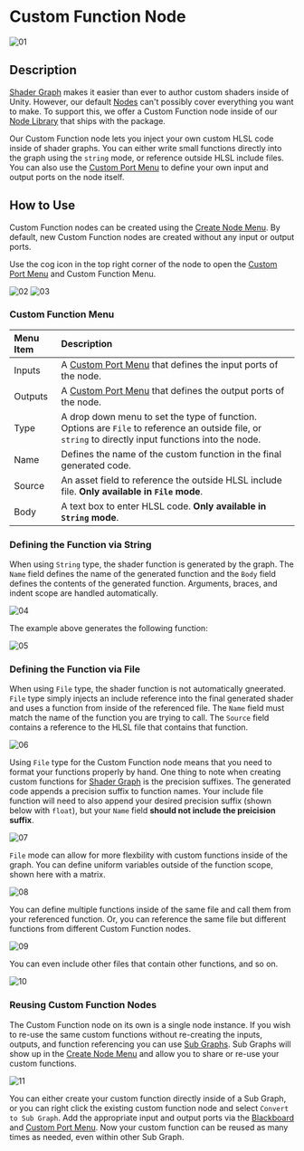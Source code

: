 # Custom Function Node

![01](images/Custom-Function-Node.png)

## Description

[Shader Graph](Shader-Graph.md) makes it easier than ever to author custom shaders inside of Unity. However, our default [Nodes](Node.md) can't possibly cover everything you want to make. To support this, we offer a Custom Function node inside of our [Node Library](Node-Library.md) that ships with the package. 

Our Custom Function node lets you inject your own custom HLSL code inside of shader graphs. You can either write small functions directly into the graph using the `string` mode, or reference outside HLSL include files. You can also use the [Custom Port Menu](Custom-Port-Menu.md) to define your own input and output ports on the node itself. 

## How to Use
Custom Function nodes can be created using the [Create Node Menu](Create-Node-Menu.md). By default, new Custom Function nodes are created without any input or output ports. 

Use the cog icon in the top right corner of the node to open the [Custom Port Menu](Custom-Port-Menu.md) and Custom Function Menu.

![02](images/Custom-Function-Node-File.png) ![03](images/Custom-Function-Node-String.png)

### Custom Function Menu

| Menu Item | Description |
|:----------|:------------|
| Inputs | A [Custom Port Menu](Custom-Port-Menu.md) that defines the input ports of the node. |
| Outputs | A [Custom Port Menu](Custom-Port-Menu.md) that defines the output ports of the node. |
| Type | A drop down menu to set the type of function. Options are `File` to reference an outside file, or `string` to directly input functions into the node. |
| Name | Defines the name of the custom function in the final generated code. |
| Source | An asset field to reference the outside HLSL include file. **Only available in `File` mode**. |
| Body | A text box to enter HLSL code. **Only available in `String` mode**. |

### Defining the Function via String 
When using `String` type, the shader function is generated by the graph. The `Name` field defines the name of the generated function and the `Body` field defines the contents of the generated function. Arguments, braces, and indent scope are handled automatically.

![04](images/Custom-Function-Node-String-wFunction.png)

The example above generates the following function:

![05](images/Custom-Function-Node-String-Output.png)

### Defining the Function via File 
When using `File` type, the shader function is not automatically gneerated. `File` type simply injects an include reference into the final generated shader and uses a function from inside of the referenced file. The `Name` field must match the name of the function you are trying to call. The `Source` field contains a reference to the HLSL file that contains that function. 

![06](images/Custom-Function-Node-File-wFunction.png)

Using `File` type for the Custom Function node means that you need to format your functions properly by hand. One thing to note when creating custom functions for [Shader Graph](Shader-Graph.md) is the precision suffixes. The generated code appends a precision suffix to function names. Your include file function will need to also append your desired precision suffix (shown below with `float`), but your `Name` field **should not include the preicision suffix**. 

![07](images/Custom-Function-Node-File-Function-01.png)

`File` mode can allow for more flexbility with custom functions inside of the graph. You can define uniform variables outside of the function scope, shown here with a matrix.

![08](images/Custom-Function-Node-File-Function-02.png)

You can define multiple functions inside of the same file and call them from your referenced function. Or, you can reference the same file but different functions from different Custom Function nodes. 

![09](images/Custom-Function-Node-File-Function-03.png)

You can even include other files that contain other functions, and so on. 

![10](images/Custom-Function-Node-File-Function-04.png)

### Reusing Custom Function Nodes 
The Custom Function node on its own is a single node instance. If you wish to re-use the same custom functions without re-creating the inputs, outputs, and function referencing you can use [Sub Graphs](Sub-graph.md). Sub Graphs will show up in the [Create Node Menu](Create-Node-Menu.md) and allow you to share or re-use your custom functions. 

![11](images/Custom-Function-Node-Subgraph.png)

You can either create your custom function directly inside of a Sub Graph, or you can right click the existing custom function node and select `Convert to Sub Graph`. Add the appropriate input and output ports via the [Blackboard](Blackboard.md) and [Custom Port Menu](Custom-Port-Menu.md). Now your custom function can be reused as many times as needed, even within other Sub Graph. 